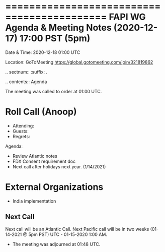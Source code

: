 ===========================================
FAPI WG Agenda & Meeting Notes (2020-12-17) 17:00 PST (5pm)
===========================================
Date & Time: 2020-12-18 01:00 UTC

Location: GoToMeeting https://global.gotomeeting.com/join/321819862


.. sectnum:: 
   :suffix: .

.. contents:: Agenda

The meeting was called to order at 01:00 UTC. 

Roll Call (Anoop)
=====================

* Attending:
* Guests: 
* Regrets:  

Agenda:

* Review Atlantic notes
* FDX Consent requirement doc 
* Next call after holidays next year. (1/14/2021)
  

External Organizations 
==============================
* India implementation 
 
Next Call
-----------------------
Next call will be an Atlantic Call. 
Next Pacific call will be in two weeks (01-14-2021 @ 5pm PST) UTC - 01-15-2020 1:00 AM.  

* The meeting was adjourned at 01:48 UTC.